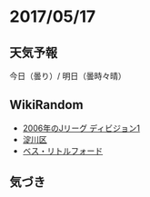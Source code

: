 # 2017/05/17

## 天気予報

今日（曇り）/ 明日（曇時々晴）

## WikiRandom

* [2006年のJリーグ ディビジョン1](https://ja.wikipedia.org/wiki/2006%E5%B9%B4%E3%81%AEJ%E3%83%AA%E3%83%BC%E3%82%B0_%E3%83%87%E3%82%A3%E3%83%93%E3%82%B8%E3%83%A7%E3%83%B31)
* [淀川区](https://ja.wikipedia.org/wiki/%E6%B7%80%E5%B7%9D%E5%8C%BA)
* [ベス・リトルフォード](https://ja.wikipedia.org/wiki/%E3%83%99%E3%82%B9%E3%83%BB%E3%83%AA%E3%83%88%E3%83%AB%E3%83%95%E3%82%A9%E3%83%BC%E3%83%89)

## 気づき

